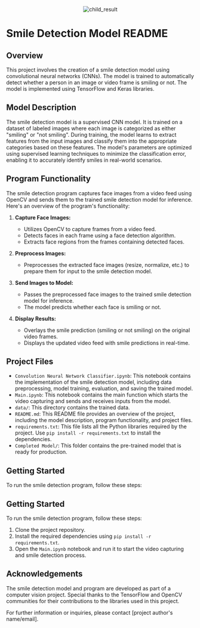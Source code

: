 <div style="text-align:center">
    <img src="https://github.com/OmarGaafar1/Instant-Smile-Detection/assets/92587188/42f633bb-7eb0-4bcb-a8c9-d1f8a9e4007f" alt="child_result">
</div>

# Smile Detection Model README

## Overview

This project involves the creation of a smile detection model using convolutional neural networks (CNNs). The model is trained to automatically detect whether a person in an image or video frame is smiling or not. The model is implemented using TensorFlow and Keras libraries.

## Model Description

The smile detection model is a supervised CNN model. It is trained on a dataset of labeled images where each image is categorized as either "smiling" or "not smiling". During training, the model learns to extract features from the input images and classify them into the appropriate categories based on these features. The model's parameters are optimized using supervised learning techniques to minimize the classification error, enabling it to accurately identify smiles in real-world scenarios.

## Program Functionality

The smile detection program captures face images from a video feed using OpenCV and sends them to the trained smile detection model for inference. Here's an overview of the program's functionality:

1. **Capture Face Images:** 
   - Utilizes OpenCV to capture frames from a video feed.
   - Detects faces in each frame using a face detection algorithm.
   - Extracts face regions from the frames containing detected faces.

2. **Preprocess Images:** 
   - Preprocesses the extracted face images (resize, normalize, etc.) to prepare them for input to the smile detection model.

3. **Send Images to Model:** 
   - Passes the preprocessed face images to the trained smile detection model for inference.
   - The model predicts whether each face is smiling or not.

4. **Display Results:** 
   - Overlays the smile prediction (smiling or not smiling) on the original video frames.
   - Displays the updated video feed with smile predictions in real-time.

## Project Files

- `Convolution Neural Network Classifier.ipynb`: This notebook contains the implementation of the smile detection model, including data preprocessing, model training, evaluation, and saving the trained model.
- `Main.ipynb`: This notebook contains the main function which starts the video capturing and sends and receives inputs from the model.
- `data/`: This directory contains the trained data.
- `README.md`: This README file provides an overview of the project, including the model description, program functionality, and project files.
- `requirements.txt`: This file lists all the Python libraries required by the project. Use `pip install -r requirements.txt` to install the dependencies.
- `Completed Model/`: This folder contains the pre-trained model that is ready for production.
  
## Getting Started

To run the smile detection program, follow these steps:

## Getting Started

To run the smile detection program, follow these steps:

1. Clone the project repository.
2. Install the required dependencies using `pip install -r requirements.txt`.
3. Open the `Main.ipynb` notebook and run it to start the video capturing and smile detection process.



## Acknowledgements

The smile detection model and program are developed as part of a computer vision project. Special thanks to the TensorFlow and OpenCV communities for their contributions to the libraries used in this project.

For further information or inquiries, please contact [project author's name/email].

